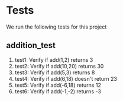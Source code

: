 # Tests

We run the following tests for this project

## addition_test

1. test1: Verify if add(1,2) returns 3
2. test2: Verify if add(10,20) returns 30
3. test3: Verify if add(5,3) returns 8
4. test4: Verify if add(6,18) doesn't return 23
5. test5: Verify if add(-6,18) returns 12
6. test6: Verify if add(-1,-2) returns -3
